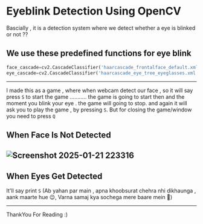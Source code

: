 # Eyeblink Detection Using OpenCV
Bascially , it is a detection system where we detect whether a eye is blinked or not ??
## We use these predefined functions for eye blink
```python
face_cascade=cv2.CascadeClassifier('haarcascade_frontalface_default.xml')
eye_cascade=cv2.CascadeClassifier('haarcascade_eye_tree_eyeglasses.xml')
```
---
I made this as a game , where when webcam detect our face , so it will say press `S` to start the game ...........
the game is going to start then and the moment you blink your eye . the game will going to stop.
and again it will ask you to play the game , by pressing `S`.
But for closing the game/window you need to press `Q`

## When Face Is Not Detected
![Screenshot 2025-01-21 223316](https://github.com/user-attachments/assets/1662df12-bd7e-4b22-9958-3318e2b56cdb)
---

## When Eyes Get Detected
It'll say print `S`
(Ab yahan par main , apna khoobsurat chehra nhi dikhaunga , aank maarte hue 😉, Varna samaj kya sochega mere baare mein 🫣)

---
ThankYou For Reading :)

